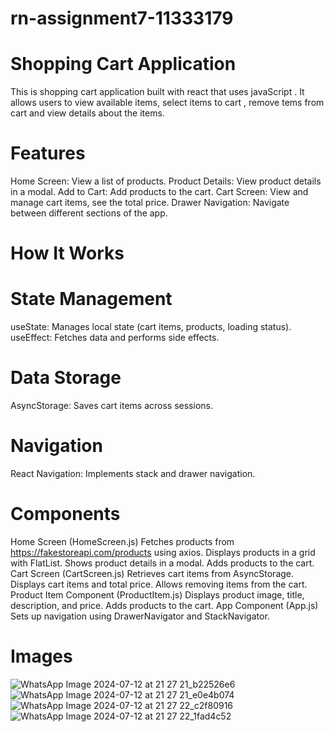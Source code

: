 # rn-assignment7-11333179

  # Shopping Cart Application
 This is shopping cart application built with react that uses javaScript . It allows users to view available items,
 select items to cart , remove tems from cart and view details about the items.

  # Features
 Home Screen: View a list of products.
 Product Details: View product details in a modal.
 Add to Cart: Add products to the cart.
 Cart Screen: View and manage cart items, see the total price.
 Drawer Navigation: Navigate between different sections of the app.

# How It Works

 # State Management
useState: Manages local state (cart items, products, loading status).
useEffect: Fetches data and performs side effects.
  
# Data Storage
AsyncStorage: Saves cart items across sessions.


 # Navigation
React Navigation: Implements stack and drawer navigation.

# Components
Home Screen (HomeScreen.js)
Fetches products from https://fakestoreapi.com/products using axios.
Displays products in a grid with FlatList.
Shows product details in a modal.
Adds products to the cart.
Cart Screen (CartScreen.js)
Retrieves cart items from AsyncStorage.
Displays cart items and total price.
Allows removing items from the cart.
Product Item Component (ProductItem.js)
Displays product image, title, description, and price.
Adds products to the cart.
App Component (App.js)
Sets up navigation using DrawerNavigator and StackNavigator.


# Images
![WhatsApp Image 2024-07-12 at 21 27 21_b22526e6](https://github.com/user-attachments/assets/eb1c1cfb-46de-466f-b96b-385c34c7bedb)
![WhatsApp Image 2024-07-12 at 21 27 21_e0e4b074](https://github.com/user-attachments/assets/a01a503c-7883-4157-8fd0-21bd7c5e8ac6)
![WhatsApp Image 2024-07-12 at 21 27 22_c2f80916](https://github.com/user-attachments/assets/33c3c7e9-14f7-4948-b652-f4560db145b2)
![WhatsApp Image 2024-07-12 at 21 27 22_1fad4c52](https://github.com/user-attachments/assets/311ab32c-2337-4238-99a6-d5625f219de0)


